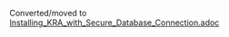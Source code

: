 Converted/moved to [Installing_KRA_with_Secure_Database_Connection.adoc](../kra/Installing_KRA_with_Secure_Database_Connection.adoc)